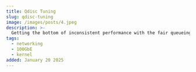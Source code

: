 ```yaml
---
title: Qdisc Tuning
slug: qdisc-tuning
image: /images/posts/4.jpeg
description: >-
  Getting the bottom of inconsistent performance with the fair queueing qdisc.
tags:
  - networking
  - 100GbE
  - kernel
added: January 20 2025
---
```


